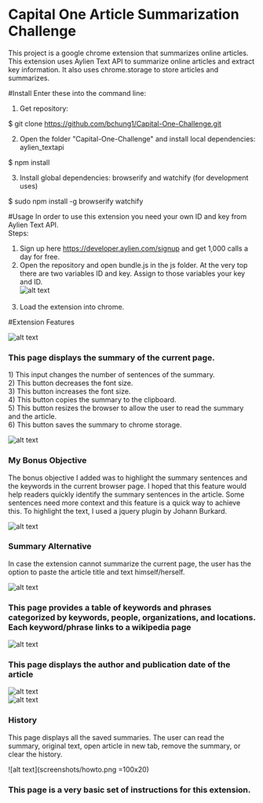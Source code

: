 # Capital One Article Summarization Challenge
This project is a google chrome extension that summarizes online articles.
This extension uses Aylien Text API to summarize online articles and extract key information. It also uses chrome.storage to store articles and summarizes. 

#Install
Enter these into the command line: <br>
1) Get repository: <br>

$ git clone https://github.com/bchung1/Capital-One-Challenge.git <br>


2) Open the folder "Capital-One-Challenge" and install local dependencies: aylien_textapi <br>

$ npm install <br>

3) Install global dependencies: browserify and watchify (for development uses) <br>

$ sudo npm install -g browserify watchify <br>

#Usage
In order to use this extension you need your own ID and key from Aylien Text API. <br>
Steps: <br>

1) Sign up here https://developer.aylien.com/signup and get 1,000 calls a day for free. <br>
2) Open the repository and open bundle.js in the js folder. At the very top there are two variables ID and key. Assign to those variables your key and ID. <br>
![alt text](screenshots/api_key.png) <br><br>
3) Load the extension into chrome. <br>


#Extension Features

![alt text](screenshots/homepage.png) <br>
<h3>This page displays the summary of the current page.</h3>
1) This input changes the number of sentences of the summary. <br>
2) This button decreases the font size. <br>
3) This button increases the font size. <br>
4) This button copies the summary to the clipboard. <br>
5) This button resizes the browser to allow the user to read the summary and the article. <br>
6) This button saves the summary to chrome storage. <br>

![alt text](screenshots/resize.png ) <br>
<h3>My Bonus Objective</h3>
The bonus objective I added was to highlight the summary sentences and the keywords in the current browser page. I hoped that this feature would help readers quickly identify the summary sentences in the article. Some sentences need more context and this feature is a quick way to achieve this. To highlight the text, I used a jquery plugin by Johann Burkard. 

![alt text](screenshots/summarize_fail.png) <br>
<h3>Summary Alternative</h3>
In case the extension cannot summarize the current page, the user has the option to paste the article title and text himself/herself. <br>

![alt text](screenshots/keywords.png) <br>
<h3>This page provides a table of keywords and phrases categorized by keywords, people, organizations, and locations. Each keyword/phrase links to a wikipedia page</h3>

![alt text](screenshots/article_info.png) <br>
<h3>This page displays the author and publication date of the article </h3>


![alt text](screenshots/history.png) <br>![alt text](screenshots/history_example.png)
<h3>History</h3>
This page displays all the saved summaries. The user can read the summary, original text, open article in new tab, remove the summary, or clear the history. <br>

![alt text](screenshots/howto.png =100x20) <br> 
<h3>This page is a very basic set of instructions for this extension.</h3>




